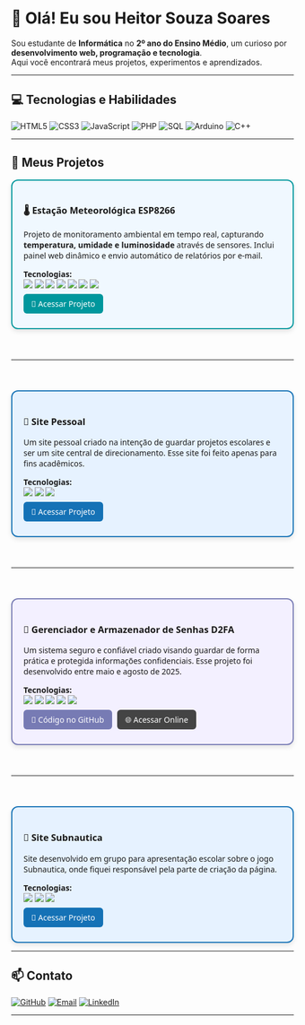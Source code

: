 # 👋 Olá! Eu sou Heitor Souza Soares

Sou estudante de **Informática** no **2º ano do Ensino Médio**, um curioso por **desenvolvimento web, programação e tecnologia**.  
Aqui você encontrará meus projetos, experimentos e aprendizados.

---

## 💻 Tecnologias e Habilidades

<p align="left">
  <img src="https://img.shields.io/badge/HTML5-E34F26?style=flat&logo=html5&logoColor=white" alt="HTML5"/>
  <img src="https://img.shields.io/badge/CSS3-1572B6?style=flat&logo=css3&logoColor=white" alt="CSS3"/>
  <img src="https://img.shields.io/badge/JavaScript-F7DF1E?style=flat&logo=javascript&logoColor=black" alt="JavaScript"/>
  <img src="https://img.shields.io/badge/PHP-777BB4?style=flat&logo=php&logoColor=white" alt="PHP"/>
  <img src="https://img.shields.io/badge/SQL-003B57?style=flat&logo=sqlite&logoColor=white" alt="SQL"/>
  <img src="https://img.shields.io/badge/Arduino-00979D?style=flat&logo=arduino&logoColor=white" alt="Arduino"/>
  <img src="https://img.shields.io/badge/C++-00599C?style=flat&logo=c%2B%2B&logoColor=white" alt="C++"/>
</p>

---

## 🚀 Meus Projetos

<div style="display: flex; flex-direction: column; gap: 40px; font-family: 'Segoe UI', Tahoma, Geneva, Verdana, sans-serif;">

<!-- Projeto 1 -->
<div style="border: 2px solid #00979D; border-radius: 12px; padding: 20px; background-color: #f0f8ff; box-shadow: 0 4px 8px rgba(0,0,0,0.1);">
  <h3>🌡️ Estação Meteorológica ESP8266</h3>
  <p>Projeto de monitoramento ambiental em tempo real, capturando <b>temperatura, umidade e luminosidade</b> através de sensores. Inclui painel web dinâmico e envio automático de relatórios por e-mail.</p>
  <p>
    <b>Tecnologias:</b><br>
    <img src="https://img.shields.io/badge/ESP8266-FF6F00?style=flat&logo=esp8266&logoColor=white"/> 
    <img src="https://img.shields.io/badge/Arduino-00979D?style=flat&logo=arduino&logoColor=white"/> 
    <img src="https://img.shields.io/badge/PHP-777BB4?style=flat&logo=php&logoColor=white"/> 
    <img src="https://img.shields.io/badge/MySQL-4479A1?style=flat&logo=mysql&logoColor=white"/> 
    <img src="https://img.shields.io/badge/HTML5-E34F26?style=flat&logo=html5&logoColor=white"/> 
    <img src="https://img.shields.io/badge/CSS3-1572B6?style=flat&logo=css3&logoColor=white"/> 
    <img src="https://img.shields.io/badge/JavaScript-F7DF1E?style=flat&logo=javascript&logoColor=black"/>
  </p>
  <p><a href="https://github.com/HeitorSouzaSoares25/EstacaoMeteorologica" style="text-decoration:none; color:white; background-color:#00979D; padding:8px 14px; border-radius:6px;">🔗 Acessar Projeto</a></p>
</div>

---

<!-- Projeto 2 -->
<div style="border: 2px solid #1572B6; border-radius: 12px; padding: 20px; background-color: #e6f2ff; box-shadow: 0 4px 8px rgba(0,0,0,0.1);">
  <h3>🔰 Site Pessoal</h3>
  <p>Um site pessoal criado na intenção de guardar projetos escolares e ser um site central de direcionamento. Esse site foi feito apenas para fins acadêmicos.</p>
  <p>
    <b>Tecnologias:</b><br>
    <img src="https://img.shields.io/badge/HTML5-E34F26?style=flat&logo=html5&logoColor=white"/> 
    <img src="https://img.shields.io/badge/CSS3-1572B6?style=flat&logo=css3&logoColor=white"/> 
    <img src="https://img.shields.io/badge/JavaScript-F7DF1E?style=flat&logo=javascript&logoColor=black"/>
  </p>
  <p><a href="https://heitorsouzasoares2025.github.io/HeitorSS/" style="text-decoration:none; color:white; background-color:#1572B6; padding:8px 14px; border-radius:6px;">🔗 Acessar Projeto</a></p>
</div>

---

<!-- Projeto 3 -->
<div style="border: 2px solid #777BB4; border-radius: 12px; padding: 20px; background-color: #f3f0ff; box-shadow: 0 4px 8px rgba(0,0,0,0.1);">
  <h3>🔐 Gerenciador e Armazenador de Senhas D2FA</h3>
  <p>Um sistema seguro e confiável criado visando guardar de forma prática e protegida informações confidenciais. Esse projeto foi desenvolvido entre maio e agosto de 2025.</p>
  <p>
    <b>Tecnologias:</b><br>
    <img src="https://img.shields.io/badge/PHP-777BB4?style=flat&logo=php&logoColor=white"/> 
    <img src="https://img.shields.io/badge/SQL-003B57?style=flat&logo=sqlite&logoColor=white"/>
    <img src="https://img.shields.io/badge/HTML5-E34F26?style=flat&logo=html5&logoColor=white"/> 
    <img src="https://img.shields.io/badge/CSS3-1572B6?style=flat&logo=css3&logoColor=white"/> 
    <img src="https://img.shields.io/badge/JavaScript-F7DF1E?style=flat&logo=javascript&logoColor=black"/>
  </p>
  <p>
    <a href="https://github.com/HeitorSouzaSoares25/GerenciadorSenhas" style="text-decoration:none; color:white; background-color:#777BB4; padding:8px 14px; border-radius:6px; margin-right:6px;">📂 Código no GitHub</a>
    <a href="https://heitor.wuaze.com/" style="text-decoration:none; color:white; background-color:#444; padding:8px 14px; border-radius:6px;">🌐 Acessar Online</a>
  </p>
</div>


---

<!-- Projeto 4 -->
<div style="border: 2px solid #1572B6; border-radius: 12px; padding: 20px; background-color: #e6f2ff; box-shadow: 0 4px 8px rgba(0,0,0,0.1);">
  <h3>🌊 Site Subnautica</h3>
  <p>Site desenvolvido em grupo para apresentação escolar sobre o jogo Subnautica, onde fiquei responsável pela parte de criação da página.</p>
  <p>
    <b>Tecnologias:</b><br>
    <img src="https://img.shields.io/badge/HTML5-E34F26?style=flat&logo=html5&logoColor=white"/> 
    <img src="https://img.shields.io/badge/CSS3-1572B6?style=flat&logo=css3&logoColor=white"/> 
    <img src="https://img.shields.io/badge/JavaScript-F7DF1E?style=flat&logo=javascript&logoColor=black"/>
  </p>
  <p><a href="https://heitorsouzasoares2025.github.io/Subnautica/" style="text-decoration:none; color:white; background-color:#1572B6; padding:8px 14px; border-radius:6px;">🔗 Acessar Projeto</a></p>
</div>

</div>



---

## 📫 Contato

<p align="left">
  <a href="https://github.com/HeitorSouzaSoares25" target="_blank"><img src="https://img.shields.io/badge/GitHub-181717?style=for-the-badge&logo=github&logoColor=white" alt="GitHub"/></a>
  <a href="mailto:seuemail@email.com" target="_blank"><img src="https://img.shields.io/badge/Email-D14836?style=for-the-badge&logo=gmail&logoColor=white" alt="Email"/></a>
  <a href="https://linkedin.com/in/seulinkedin" target="_blank"><img src="https://img.shields.io/badge/LinkedIn-0A66C2?style=for-the-badge&logo=linkedin&logoColor=white" alt="LinkedIn"/></a>
</p>

---
